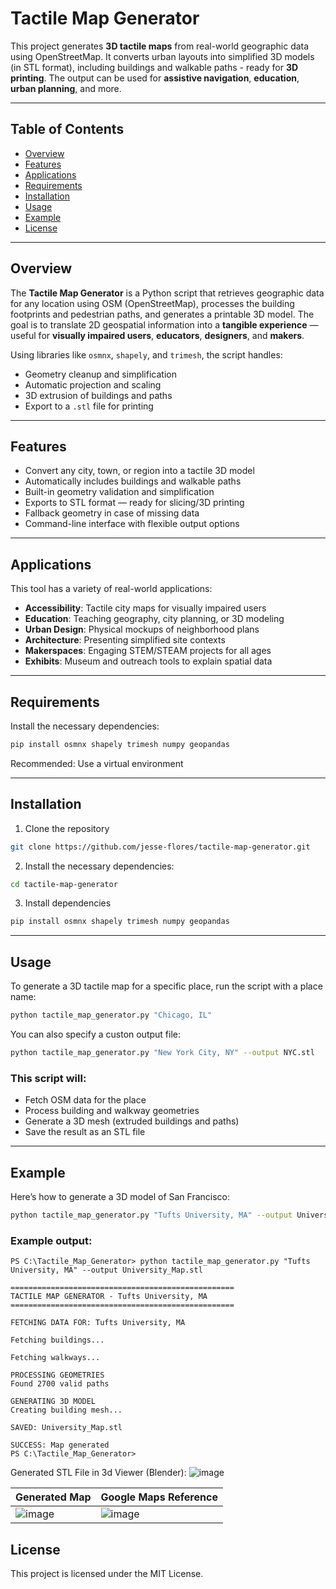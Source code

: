 # Tactile Map Generator

This project generates **3D tactile maps** from real-world geographic data using OpenStreetMap. It converts urban layouts into simplified 3D models (in STL format), including buildings and walkable paths - ready for **3D printing**. The output can be used for **assistive navigation**, **education**, **urban planning**, and more.

---

## Table of Contents

- [Overview](#overview)  
- [Features](#features)  
- [Applications](#applications)  
- [Requirements](#requirements)  
- [Installation](#installation)  
- [Usage](#usage)  
- [Example](#example)  
- [License](#license)  

---

## Overview

The **Tactile Map Generator** is a Python script that retrieves geographic data for any location using OSM (OpenStreetMap), processes the building footprints and pedestrian paths, and generates a printable 3D model. The goal is to translate 2D geospatial information into a **tangible experience** — useful for **visually impaired users**, **educators**, **designers**, and **makers**.

Using libraries like `osmnx`, `shapely`, and `trimesh`, the script handles:
- Geometry cleanup and simplification  
- Automatic projection and scaling  
- 3D extrusion of buildings and paths  
- Export to a `.stl` file for printing

---

## Features

- Convert any city, town, or region into a tactile 3D model  
- Automatically includes buildings and walkable paths  
- Built-in geometry validation and simplification  
- Exports to STL format — ready for slicing/3D printing  
- Fallback geometry in case of missing data  
- Command-line interface with flexible output options

---

## Applications

This tool has a variety of real-world applications:

- **Accessibility**: Tactile city maps for visually impaired users  
- **Education**: Teaching geography, city planning, or 3D modeling  
- **Urban Design**: Physical mockups of neighborhood plans  
- **Architecture**: Presenting simplified site contexts  
- **Makerspaces**: Engaging STEM/STEAM projects for all ages  
- **Exhibits**: Museum and outreach tools to explain spatial data  

---

## Requirements

Install the necessary dependencies:

```bash
pip install osmnx shapely trimesh numpy geopandas
```
Recommended: Use a virtual environment


---

## Installation

1. Clone the repository
```bash
git clone https://github.com/jesse-flores/tactile-map-generator.git
```

2. Install the necessary dependencies:
```bash
cd tactile-map-generator
```

3. Install dependencies
```bash
pip install osmnx shapely trimesh numpy geopandas
```

---

## Usage
To generate a 3D tactile map for a specific place, run the script with a place name:
```bash
python tactile_map_generator.py "Chicago, IL"
```

You can also specify a custon output file:
```bash
python tactile_map_generator.py "New York City, NY" --output NYC.stl
```

### This script will:
- Fetch OSM data for the place
- Process building and walkway geometries
- Generate a 3D mesh (extruded buildings and paths)
- Save the result as an STL file


---

## Example

Here’s how to generate a 3D model of San Francisco:
```bash
python tactile_map_generator.py "Tufts University, MA" --output University_Map.stl
```
### Example output:

```console
PS C:\Tactile_Map_Generator> python tactile_map_generator.py "Tufts University, MA" --output University_Map.stl

==================================================
TACTILE MAP GENERATOR - Tufts University, MA
==================================================

FETCHING DATA FOR: Tufts University, MA

Fetching buildings...

Fetching walkways...

PROCESSING GEOMETRIES
Found 2700 valid paths

GENERATING 3D MODEL
Creating building mesh...

SAVED: University_Map.stl

SUCCESS: Map generated
PS C:\Tactile_Map_Generator> 
```

Generated STL File in 3d Viewer (Blender):
![image](https://github.com/user-attachments/assets/1e8aa674-b2f9-426a-9ef2-ca6aa7eab946)

|    Generated Map     | Google Maps Reference |
| -------------------- | --------------------- |
| ![image](https://github.com/user-attachments/assets/83787c41-2754-4663-8a0c-eb17bacf2a1f) | ![image](https://github.com/user-attachments/assets/f939159f-11ea-4d9f-a8ea-00b081c15d9b) |



## License

This project is licensed under the MIT License.
